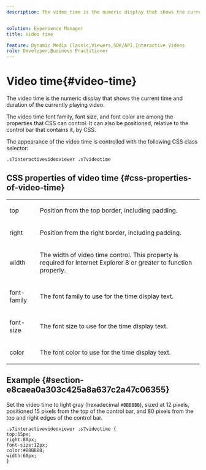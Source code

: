 ```yaml
---
description: The video time is the numeric display that shows the current time and duration of the currently playing video.


solution: Experience Manager
title: Video time

feature: Dynamic Media Classic,Viewers,SDK/API,Interactive Videos
role: Developer,Business Practitioner
---
```


# Video time{#video-time}

The video time is the numeric display that shows the current time and duration of the currently playing video.

<!--<a id="section_061E550C1C1D4DB2BD663A898895B38C"></a>-->

The video time font family, font size, and font color are among the properties that CSS can control. It can also be positioned, relative to the control bar that contains it, by CSS.

The appearance of the video time is controlled with the following CSS class selector:

```
.s7interactivevideoviewer .s7videotime
```

## CSS properties of video time {#css-properties-of-video-time}

<table id="table_C48C56E696304C9BAFEE71BA9EA9A174"> 
 <tbody> 
  <tr> 
   <td colname="col1"> <p> <span class="codeph"> top </span> </p> </td> 
   <td colname="col2"> <p>Position from the top border, including padding. </p> </td> 
  </tr> 
  <tr> 
   <td colname="col1"> <p> <span class="codeph"> right </span> </p> </td> 
   <td colname="col2"> <p>Position from the right border, including padding. </p> </td> 
  </tr> 
  <tr> 
   <td colname="col1"> <p> <span class="codeph"> width </span> </p> </td> 
   <td colname="col2"> <p> The width of video time control. This property is required for Internet Explorer 8 or greater to function properly. </p> </td> 
  </tr> 
  <tr> 
   <td colname="col1"> <p> <span class="codeph"> font-family </span> </p> </td> 
   <td colname="col2"> <p>The font family to use for the time display text. </p> </td> 
  </tr> 
  <tr> 
   <td colname="col1"> <p> <span class="codeph"> font-size </span> </p> </td> 
   <td colname="col2"> <p>The font size to use for the time display text. </p> </td> 
  </tr> 
  <tr> 
   <td colname="col1"> <p> <span class="codeph"> color </span> </p> </td> 
   <td colname="col2"> <p>The font color to use for the time display text. </p> </td> 
  </tr> 
 </tbody> 
</table>

## Example {#section-e8caea0a303c425a8a637c2a47c06355}

Set the video time to light gray (hexadecimal `#BBBBBB`), sized at 12 pixels, positioned 15 pixels from the top of the control bar, and 80 pixels from the top and right edges of the control bar.

```
.s7interactivevideoviewer .s7videotime { 
top:15px; 
right:80px; 
font-size:12px; 
color:#BBBBBB; 
width:60px;  
}
```


